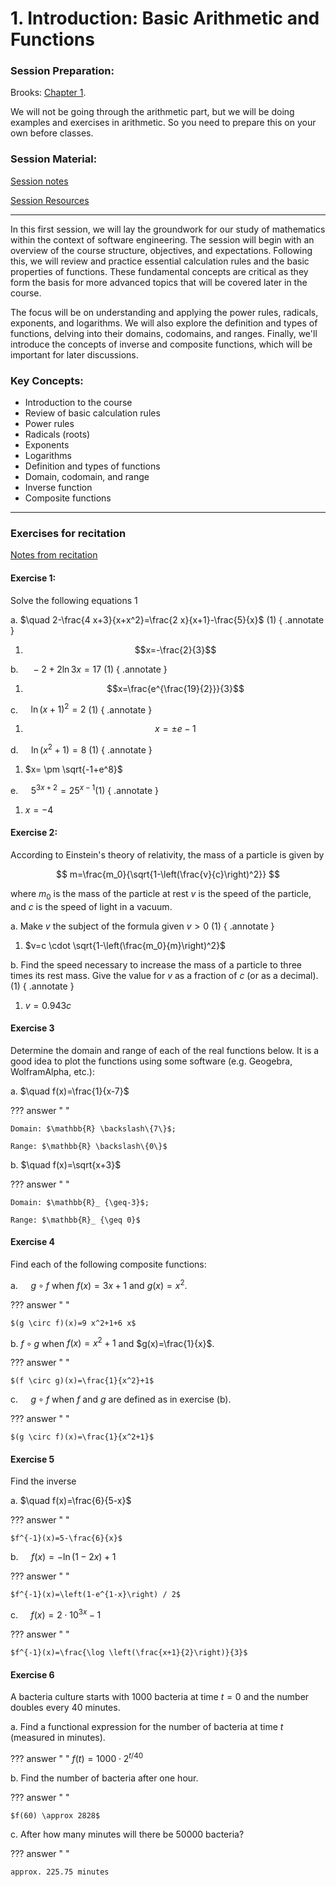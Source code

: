 # 1. Introduction: Basic Arithmetic and Functions

### Session Preparation:

Brooks: [Chapter 1](https://drive.google.com/file/d/1P9eidJb5qtlZgvHCtqu4uuPa5FFU0Zpn/view?usp=sharing).

We will not be going through the arithmetic part, but we will be doing examples and exercises in arithmetic. So you need to prepare this on your own before classes.

### Session Material:

[Session notes](https://drive.google.com/file/d/1IXTVyUP_TeX4co_uwSSlf6AHYYrln1fL/view?usp=drive_link)

[Session Resources](https://viaucdk-my.sharepoint.com/:f:/g/personal/rib_viauc_dk/EtdW6vDKB6FHsPZdtO6XUhMB5n3uwC00IoyfXj5g1O6JlA?e=vAY78F)

--------------------------

In this first session, we will lay the groundwork for our study of mathematics within the context of software engineering. The session will begin with an overview of the course structure, objectives, and expectations. Following this, we will review and practice essential calculation rules and the basic properties of functions. These fundamental concepts are critical as they form the basis for more advanced topics that will be covered later in the course.

The focus will be on understanding and applying the power rules, radicals, exponents, and logarithms. We will also explore the definition and types of functions, delving into their domains, codomains, and ranges. Finally, we'll introduce the concepts of inverse and composite functions, which will be important for later discussions.

### Key Concepts:
- Introduction to the course
- Review of basic calculation rules
- Power rules
- Radicals (roots)
- Exponents
- Logarithms
- Definition and types of functions
- Domain, codomain, and range
- Inverse function
- Composite functions
--------------------------

### Exercises for recitation

[Notes from recitation](https://drive.google.com/file/d/1wDoPLD34pPfCy0JqtNpFQ9sGq8FMTWM2/view?usp=sharing)

#### Exercise 1:

Solve the following equations 1

a. $\quad 2-\frac{4 x+3}{x+x^2}=\frac{2 x}{x+1}-\frac{5}{x}$ (1)
{ .annotate }

1. $$x=-\frac{2}{3}$$


b. $\quad -2+2 \ln 3 x=17$ (1)
{ .annotate }

1. $$x=\frac{e^{\frac{19}{2}}}{3}$$

c. $\quad \ln (x+1)^2=2$ (1)
{ .annotate }

1. $$x= \pm e-1$$

d. $\quad \ln \left(x^2+1\right)=8$ (1)
{ .annotate }

1. $x= \pm \sqrt{-1+e^8}$

e. $\quad 5^{3 x+2}=25^{x-1}$(1)
{ .annotate }

1. $x=-4$

#### Exercise 2:

According to Einstein's theory of relativity, the mass of a particle is given by

$$
m=\frac{m_0}{\sqrt{1-\left(\frac{v}{c}\right)^2}}
$$

where
$m_0$ is the mass of the particle at rest
$v$ is the speed of the particle, and
$c$ is the speed of light in a vacuum.

a. Make $v$ the subject of the formula given $v>0$ (1)
{ .annotate }

1. $v=c \cdot \sqrt{1-\left(\frac{m_0}{m}\right)^2}$

b. Find the speed necessary to increase the mass of a particle to three times its rest mass. Give the value for $v$ as a fraction of $c$ (or as a decimal).(1)
{ .annotate }

1. $v=0.943 c$

#### Exercise 3
Determine the domain and range of each of the real functions below. It is a good idea to plot the functions using some software (e.g. Geogebra, WolframAlpha, etc.):

a. $\quad f(x)=\frac{1}{x-7}$

??? answer "&nbsp;"

    Domain: $\mathbb{R} \backslash\{7\}$;

    Range: $\mathbb{R} \backslash\{0\}$


b. $\quad f(x)=\sqrt{x+3}$

??? answer "&nbsp;"

    Domain: $\mathbb{R}_ {\geq-3}$;

    Range: $\mathbb{R}_ {\geq 0}$

#### Exercise 4
Find each of the following composite functions:

a. $\quad g \circ f$ when $f(x)=3 x+1$ and $g(x)=x^2$.


??? answer "&nbsp;"

    $(g \circ f)(x)=9 x^2+1+6 x$


b. $f \circ g$ when $f(x)=x^2+1$ and $g(x)=\frac{1}{x}$.

??? answer "&nbsp;"

    $(f \circ g)(x)=\frac{1}{x^2}+1$

c. $\quad g \circ f$ when $f$ and $g$ are defined as in exercise (b).

??? answer "&nbsp;"

    $(g \circ f)(x)=\frac{1}{x^2+1}$

#### Exercise 5
Find the inverse

a. $\quad f(x)=\frac{6}{5-x}$

??? answer "&nbsp;"

    $f^{-1}(x)=5-\frac{6}{x}$

b. $\quad f(x)=-\ln (1-2 x)+1$

??? answer "&nbsp;"

    $f^{-1}(x)=\left(1-e^{1-x}\right) / 2$

c. $\quad f(x)=2 \cdot 10^{3 x}-1$

??? answer "&nbsp;"

    $f^{-1}(x)=\frac{\log \left(\frac{x+1}{2}\right)}{3}$

#### Exercise 6

A bacteria culture starts with 1000 bacteria at time $t=0$ and the number doubles every 40 minutes.

a. Find a functional expression for the number of bacteria at time $t$ (measured in minutes).

??? answer "&nbsp;"
    $f(t)=1000 \cdot 2^{t / 40}$

b. Find the number of bacteria after one hour.

??? answer "&nbsp;"

    $f(60) \approx 2828$

c. After how many minutes will there be 50000 bacteria?

??? answer "&nbsp;"

    approx. 225.75 minutes
